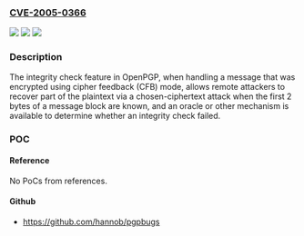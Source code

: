 ### [CVE-2005-0366](https://cve.mitre.org/cgi-bin/cvename.cgi?name=CVE-2005-0366)
![](https://img.shields.io/static/v1?label=Product&message=n%2Fa&color=blue)
![](https://img.shields.io/static/v1?label=Version&message=n%2Fa&color=blue)
![](https://img.shields.io/static/v1?label=Vulnerability&message=n%2Fa&color=brighgreen)

### Description

The integrity check feature in OpenPGP, when handling a message that was encrypted using cipher feedback (CFB) mode, allows remote attackers to recover part of the plaintext via a chosen-ciphertext attack when the first 2 bytes of a message block are known, and an oracle or other mechanism is available to determine whether an integrity check failed.

### POC

#### Reference
No PoCs from references.

#### Github
- https://github.com/hannob/pgpbugs

